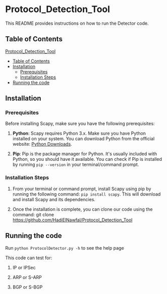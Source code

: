 # Protocol_Detection_Tool


This README provides instructions on how to run the Detector code.

## Table of Contents

 [Protocol_Detection_Tool](#Protocol_Detection_Tool)
  - [Table of Contents](#table-of-contents)
  - [Installation](#installation)
    - [Prerequisites](#prerequisites)
    - [Installation Steps](#installation-steps)
  - [Running the code](#running-the-code)


## Installation

### Prerequisites

Before installing Scapy, make sure you have the following prerequisites:

1. **Python**: Scapy requires Python 3.x. Make sure you have Python installed on your system. You can download Python from the official website: [Python Downloads](https://www.python.org/downloads/).

2. **Pip**: Pip is the package manager for Python. It's usually included with Python, so you should have it available. You can check if Pip is installed by running `pip --version` in your terminal/command prompt.

### Installation Steps

1. From your terminal or command prompt, install Scapy using pip by running the following command: `pip install scapy`. This will download and install Scapy and its dependencies.


2. Once the installation is complete, you can clone our code using the command: git clone https://github.com/HadiElNawfal/Protocol_Detection_Tool

## Running the code

Run `python ProtocolDetector.py -h` to see the help page

This code can test for:

1. IP or IPSec

2. ARP or S-ARP

3. BGP or S-BGP




